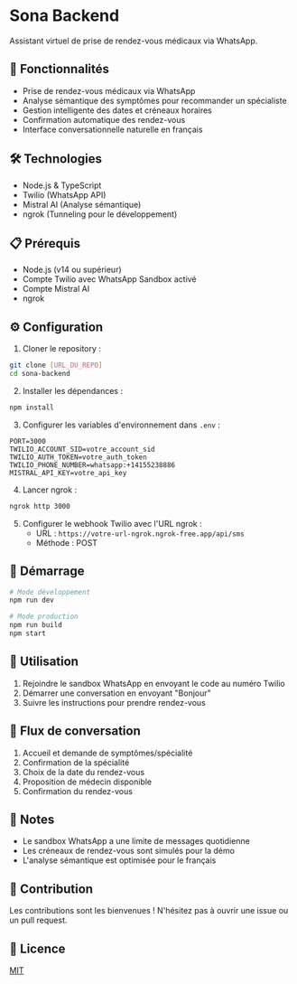 # Sona Backend

Assistant virtuel de prise de rendez-vous médicaux via WhatsApp.

## 🌟 Fonctionnalités

- Prise de rendez-vous médicaux via WhatsApp
- Analyse sémantique des symptômes pour recommander un spécialiste
- Gestion intelligente des dates et créneaux horaires
- Confirmation automatique des rendez-vous
- Interface conversationnelle naturelle en français

## 🛠 Technologies

- Node.js & TypeScript
- Twilio (WhatsApp API)
- Mistral AI (Analyse sémantique)
- ngrok (Tunneling pour le développement)

## 📋 Prérequis

- Node.js (v14 ou supérieur)
- Compte Twilio avec WhatsApp Sandbox activé
- Compte Mistral AI
- ngrok

## ⚙️ Configuration

1. Cloner le repository :

```bash
git clone [URL_DU_REPO]
cd sona-backend
```

2. Installer les dépendances :

```bash
npm install
```

3. Configurer les variables d'environnement dans `.env` :

```env
PORT=3000
TWILIO_ACCOUNT_SID=votre_account_sid
TWILIO_AUTH_TOKEN=votre_auth_token
TWILIO_PHONE_NUMBER=whatsapp:+14155238886
MISTRAL_API_KEY=votre_api_key
```

4. Lancer ngrok :

```bash
ngrok http 3000
```

5. Configurer le webhook Twilio avec l'URL ngrok :
   - URL : `https://votre-url-ngrok.ngrok-free.app/api/sms`
   - Méthode : POST

## 🚀 Démarrage

```bash
# Mode développement
npm run dev

# Mode production
npm run build
npm start
```

## 📱 Utilisation

1. Rejoindre le sandbox WhatsApp en envoyant le code au numéro Twilio
2. Démarrer une conversation en envoyant "Bonjour"
3. Suivre les instructions pour prendre rendez-vous

## 🔄 Flux de conversation

1. Accueil et demande de symptômes/spécialité
2. Confirmation de la spécialité
3. Choix de la date du rendez-vous
4. Proposition de médecin disponible
5. Confirmation du rendez-vous

## 📝 Notes

- Le sandbox WhatsApp a une limite de messages quotidienne
- Les créneaux de rendez-vous sont simulés pour la démo
- L'analyse sémantique est optimisée pour le français

## 🤝 Contribution

Les contributions sont les bienvenues ! N'hésitez pas à ouvrir une issue ou un pull request.

## 📄 Licence

[MIT](LICENSE)
